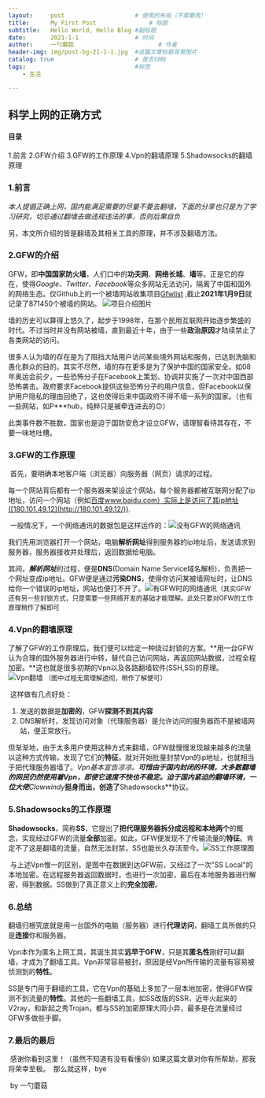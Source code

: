 ```yaml
---
layout:     post   				    # 使用的布局（不需要改）
title:      My First Post 				# 标题 
subtitle:   Hello World, Hello Blog #副标题
date:       2021-1-1 				# 时间
author:     一勺蘑菇 						# 作者
header-img: img/post-bg-21-1-1.jpg 	#这篇文章标题背景图片
catalog: true 						# 是否归档
tags:								#标签
    - 生活

---
```


## 科学上网的正确方式

#### 目录

1.前言
2.GFW介绍
3.GFW的工作原理
4.Vpn的翻墙原理
5.Shadowsocks的翻墙原理



### 1.前言

​	*本人提倡正确上网，国内能满足需要的尽量不要去翻墙，下面的分享也只是为了学习研究，切忌通过翻墙去做违规违法的事，否则后果自负*

另，本文所介绍的皆是翻墙及其相关工具的原理，并不涉及翻墙方法。

### 2.GFW的介绍

​	GFW，即**中国国家防火墙**，人们口中的**功夫网**、**网络长城**、**墙**等。正是它的存在，使得*Google、Twitter、Facebook*等众多网站无法访问，隔离了中国和国外的网络生态。仅Github上的一个被墙网站收集项目[Gfwlist](https://github.com/gfwlist/gfwlist)
,截止**2021年1月9日**就记录了871450个被墙的网站。
![项目介绍图片](https://tvax4.sinaimg.cn/large/0085P7tDgy1gmhoqn9655j30g203smxf.jpg)

​	墙的历史可以算得上悠久了，起步于1998年，在那个民用互联网开始逐步繁盛的时代。不过当时并没有网站被墙，直到最近十年，由于一些**政治原因**才陆续禁止了各类网站的访问。

​	很多人认为墙的存在是为了阻挡大陆用户访问某些境外网站和服务，已达到洗脑和愚化群众的目的。其实不尽然，墙的存在更多是为了保护中国的国家安全。如08年奥运会前夕，一些恐怖分子在Facebook上策划、协调并实施了一次对中国西部恐怖袭击。政府要求Facebook提供这些恐怖分子的用户信息，但Facebook以保护用户隐私的理由回绝了，这也使得后来中国政府不得不墙一系列的国家。（也有一些网站，如P***hub，纯粹只是被牵连进去的🙃）

​	此类事件数不胜数，国家也是迫于国防安危才设立GFW，请理智看待其存在，不要一味地吐槽。

### 3.GFW的工作原理

​	首先，要明确本地客户端（浏览器）向服务器（网页）请求的过程。

​	每一个网站背后都有一个服务器来架设这个网站，每个服务器都被互联网分配了ip地址，访问一个网站（例如[百度](https://www.baidu.com)www.baidu.com）实际上是访问了其ip地址([180.101.49.12](http://180.101.49.12/)).

​	一般情况下，一个网络通讯的数据包是这样运作的：![没有GFW的网络通讯](https://tvax1.sinaimg.cn/large/0085P7tDgy1gmhpfs6hsyj313w0cy40w.jpg)

​	我们先用浏览器打开一个网站，电脑**解析网址**得到服务器的ip地址后，发送请求到服务器，服务器接收并处理后，返回数据给电脑。

​	其间，***解析网址***的过程，便是**DNS**(Domain Name Service域名解析)，负责把一个网址变成ip地址。GFW便是通过**污染DNS**，使得你访问某被墙网址时，让DNS给你一个错误的ip地址，网站也便打不开了。![有GFW时的网络通讯](https://tvax1.sinaimg.cn/large/0085P7tDgy1gmhpqlxjb3j312w09o41p.jpg)<font size=2>（其实GFW还有另一些封锁方式，只是需要一些网络开发的基础才能理解。此处只要对GFW的工作原理稍作了解即可</font>

### 4.Vpn的翻墙原理

​	了解了GFW的工作原理后，我们便可以给定一种绕过封锁的方案。**用一台GFW认为合理的国外服务器进行中转，替代自己访问网站，再返回网站数据，过程全程加密。**这也就是很多初期的Vpn以及各路翻墙软件(SSH,SS)的原理。![Vpn翻墙](https://tva1.sinaimg.cn/large/0085P7tDgy1gmhqyg6nhmj312a0aw0wc.jpg)										<font size=2>（图中过程无需理解透彻，稍作了解便可）</font>

​	这样做有几点好处：

1. 发送的数据是**加密的**，GFW**探测不到其内容**
2. DNS解析时，发现访问对象（代理服务器）是允许访问的服务器而不是被墙网站，便正常放行。

​	但渐渐地，由于太多用户使用这种方式来翻墙，GFW就慢慢发现越来越多的流量以这种方式传输，发现了它们的**特征**，就对开始批量封禁Vpn的ip地址，也就相当于把代理服务器墙了。**Vpn基本宣告凉凉。**可惜由于国内封闭的环境，大多数翻墙的网民仍然使用着Vpn，即使它速度不快也不稳定。
​    迫于国内紧迫的翻墙环境，一位大佬***Clowwindy***挺身而出，创造了**Shadowsocks**协议。



### 5.Shadowsocks的工作原理

​	**Shadowsocks**，简称**SS**，它提出了**把代理服务器拆分成远程和本地两个**的概念，实现经过GFW的流量**全部**加密。如此，GFW便发现不了传输流量的**特征**。肯定不了这是翻墙的流量，自然无法封禁，SS也能长久存活至今。![SS工作原理图](https://tvax1.sinaimg.cn/large/0085P7tDgy1gmioohufh6j30ly0cb3yv.jpg)

​	与上述Vpn惟一的区别，是图中在数据到达GFW前，又经过了一次"SS Local"的本地加密。在远程服务器返回数据时，也进行一次加密，最后在本地服务器进行解密，得到数据。SS做到了真正意义上的**完全加密**。



### 6.总结

​	翻墙归根究底就是用一台国外的电脑（服务器）进行**代理访问**，翻墙工具所做的只是**连接**你和服务器。

​	Vpn本作为匿名上网工具，其诞生其实**远早于GFW**，只是其**匿名性**刚好可以翻墙，才成为了翻墙工具。
​	Vpn非常容易被封，原因是经Vpn所传输的流量有容易被侦测到的**特性**。

​	SS是专门用于翻墙的工具，它在Vpn的基础上多加了一层本地加密，使得GFW探测不到流量的**特性**。
​	其他的一些翻墙工具，如SS改版的SSR，近年火起来的V2ray，和新起之秀Trojan，都与SS的加密原理大同小异，最多是在流量经过GFW多做些手脚。



### 7.最后的最后

​	感谢你看到这里！（虽然不知道有没有看懂😝)
​	如果这篇文章对你有所帮助，那我将荣幸至极。
​	那么就这样，bye

​																									by 一勺蘑菇

